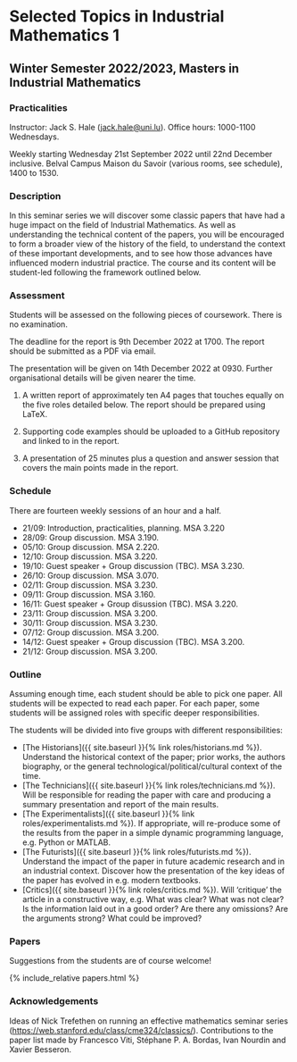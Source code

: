 # Selected Topics in Industrial Mathematics 1
## Winter Semester 2022/2023, Masters in Industrial Mathematics

### Practicalities

Instructor: Jack S. Hale (jack.hale@uni.lu). Office hours: 1000-1100 Wednesdays.

Weekly starting Wednesday 21st September 2022 until 22nd December inclusive.
Belval Campus Maison du Savoir (various rooms, see schedule), 1400 to 1530.

### Description

In this seminar series we will discover some classic papers that have had
a huge impact on the field of Industrial Mathematics. As well as understanding
the technical content of the papers, you will be encouraged to form a broader
view of the history of the field, to understand the context of these important
developments, and to see how those advances have influenced modern industrial
practice. The course and its content will be student-led following the
framework outlined below.

### Assessment

Students will be assessed on the following pieces of coursework. There is no
examination.

The deadline for the report is 9th December 2022 at 1700. The report should be
submitted as a PDF via email.

The presentation will be given on 14th December 2022 at 0930. Further
organisational details will be given nearer the time.

1. A written report of approximately ten A4 pages that touches equally on the
   five roles detailed below. The report should be prepared using LaTeX.

2. Supporting code examples should be uploaded to a GitHub repository and 
   linked to in the report.

3. A presentation of 25 minutes plus a question and answer session that covers
   the main points made in the report.

### Schedule

There are fourteen weekly sessions of an hour and a half.

* 21/09: Introduction, practicalities, planning. MSA 3.220
* 28/09: Group discussion. MSA 3.190.
* 05/10: Group discussion. MSA 2.220.
* 12/10: Group discussion. MSA 3.220.
* 19/10: Guest speaker + Group discussion (TBC). MSA 3.230.
* 26/10: Group discussion. MSA 3.070.
* 02/11: Group discussion. MSA 3.230.
* 09/11: Group discussion. MSA 3.160.
* 16/11: Guest speaker + Group disussion (TBC). MSA 3.220.
* 23/11: Group discussion. MSA 3.200.
* 30/11: Group discussion. MSA 3.230.
* 07/12: Group discussion. MSA 3.200.
* 14/12: Guest speaker + Group discussion (TBC). MSA 3.200.
* 21/12: Group discussion. MSA 3.200.

### Outline

Assuming enough time, each student should be able to pick one paper. All students
will be expected to read each paper. For each paper, some students will be
assigned roles with specific deeper responsibilities.

The students will be divided into five groups with different responsibilities:

* [The Historians]({{ site.baseurl }}{% link roles/historians.md %}). Understand
  the historical context of the paper; prior works, the authors biography, or
  the general technological/political/cultural context of the time.
* [The Technicians]({{ site.baseurl }}{% link roles/technicians.md %}). Will be
  responsible for reading the paper with care and producing a summary
  presentation and report of the main results.
* [The Experimentalists]({{ site.baseurl }}{% link roles/experimentalists.md %}).
  If appropriate, will re-produce some of the results from the paper in a
  simple dynamic programming language, e.g. Python or MATLAB.
* [The Futurists]({{ site.baseurl }}{% link roles/futurists.md %}). Understand
  the impact of the paper in future academic research and in an industrial
  context. Discover how the presentation of the key ideas of the paper has
  evolved in e.g. modern textbooks.
* [Critics]({{ site.baseurl }}{% link roles/critics.md %}). Will ‘critique’ the
  article in a constructive way, e.g. What was clear? What was not clear? Is
  the information laid out in a good order?  Are there any omissions?  Are the
  arguments strong? What could be improved?

### Papers

Suggestions from the students are of course welcome!

{% include_relative papers.html %}

### Acknowledgements

Ideas of Nick Trefethen on running an effective mathematics seminar series
(https://web.stanford.edu/class/cme324/classics/). Contributions to the paper
list made by Francesco Viti, Stéphane P. A. Bordas, Ivan Nourdin and Xavier Besseron.
